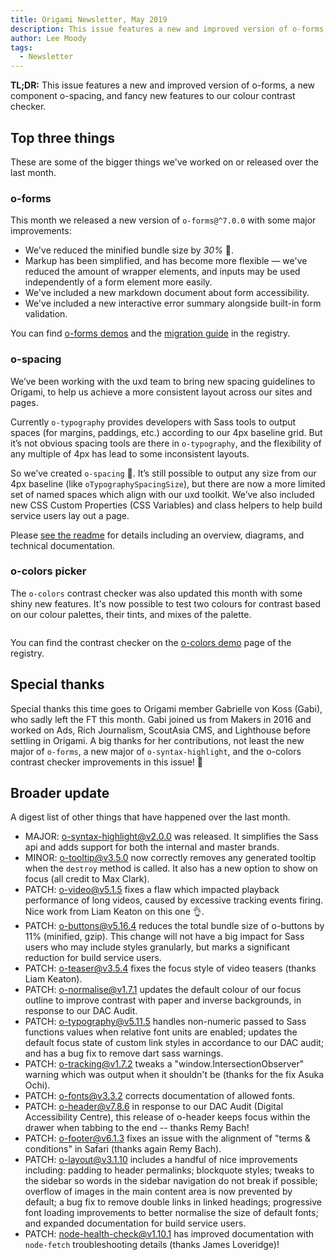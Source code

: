 ```yaml
---
title: Origami Newsletter, May 2019
description: This issue features a new and improved version of o-forms, a new component o-spacing, and fancy new features to our colour contrast checker.
author: Lee Moody
tags:
  - Newsletter
---
```


**TL;DR:** This issue features a new and improved version of o-forms, a new component o-spacing, and fancy new features to our colour contrast checker.

## Top three things

These are some of the bigger things we've worked on or released over the last month.

### o-forms

This month we released a new version of `o-forms@^7.0.0` with some major improvements:
- We've reduced the minified bundle size by *30%* &#x1F389;.
- Markup has been simplified, and has become more flexible — we've reduced the amount of wrapper elements, and inputs may be used independently of a form element more easily.
- We've included a new markdown document about form accessibility.
- We've included a new interactive error summary alongside built-in form validation.

You can find [o-forms demos](https://registry.origami.ft.com/components/o-forms@7.0.3) and the [migration guide](https://registry.origami.ft.com/components/o-forms@7.0.3/readme?brand=core#migration) in the registry.

### o-spacing

We’ve been working with the uxd team to bring new spacing guidelines to Origami, to help us achieve a more consistent layout across our sites and pages.

Currently `o-typography` provides developers with Sass tools to output spaces (for margins, paddings, etc.) according to our 4px baseline grid. But it’s not obvious spacing tools are there in `o-typography`, and the flexibility of any multiple of 4px has lead to some inconsistent layouts.

So we’ve created `o-spacing` &#x1F389;. It’s still possible to output any size from our 4px baseline (like `oTypographySpacingSize`), but there are now a more limited set of named spaces which align with our uxd toolkit. We’ve also included new CSS Custom Properties (CSS Variables) and class helpers to help build service users lay out a page.

Please [see the readme](https://registry.origami.ft.com/components/o-spacing@1.0.0-beta.1/readme) for details including an overview, diagrams, and technical documentation.

### o-colors picker

The `o-colors` contrast checker was also updated this month with some shiny new features. It's now possible to test two colours for contrast based on our colour palettes, their tints, and mixes of the palette.

<img alt="" src="https://www.ft.com/__origami/service/image/v2/images/raw/https://origami.ft.com/assets/images/2019-05-31-newsletter/contrast-checker.png?source=origami" />

You can find the contrast checker on the [o-colors demo](https://registry.origami.ft.com/components/o-colors@4.8.8) page of the registry.

## Special thanks

Special thanks this time goes to Origami member Gabrielle von Koss (Gabi), who sadly left the FT this month. Gabi joined us from Makers in 2016 and worked on Ads, Rich Journalism, ScoutAsia CMS, and Lighthouse before settling in Origami. A big thanks for her contributions, not least the new major of `o-forms`, a new major of `o-syntax-highlight`, and the o-colors contrast checker improvements in this issue! &#x1F4AA;

## Broader update

A digest list of other things that have happened over the last month.

- MAJOR: [o-syntax-highlight@v2.0.0](https://registry.origami.ft.com/components/o-syntax-highlight@2.0.0) was released. It simplifies the Sass api and adds support for both the internal and master brands.
- MINOR: [o-tooltip@v3.5.0](https://registry.origami.ft.com/components/o-tooltip@3.5.0) now correctly removes any generated tooltip when the `destroy` method is called. It also has a new option to show on focus (all credit to Max Clark).
- PATCH: [o-video@v5.1.5](https://registry.origami.ft.com/components/o-video@5.1.5) fixes a flaw which impacted playback performance of long videos, caused by excessive tracking events firing. Nice work from Liam Keaton on this one &#x1F44C;.
- PATCH: [o-buttons@v5.16.4](https://registry.origami.ft.com/components/o-buttons@5.16.4) reduces the total bundle size of o-buttons by 11% (minified, gzip). This change will not have a big impact for Sass users who may include styles granularly, but marks a significant reduction for build service users.
- PATCH: [o-teaser@v3.5.4](https://registry.origami.ft.com/components/o-teaser@3.5.4) fixes the focus style of video teasers (thanks Liam Keaton).
- PATCH: [o-normalise@v1.7.1](https://registry.origami.ft.com/components/o-normalise@1.7.1) updates the default colour of our focus outline to improve contrast with paper and inverse backgrounds, in response to our DAC Audit.
- PATCH: [o-typography@v5.11.5](https://registry.origami.ft.com/components/o-typography@5.11.5) handles non-numeric passed to Sass functions values when relative font units are enabled; updates the default focus state of custom link styles in accordance to our DAC audit; and has a bug fix to remove dart sass warnings.
- PATCH: [o-tracking@v1.7.2](https://registry.origami.ft.com/components/o-tracking@1.7.2) tweaks a "window.IntersectionObserver" warning which was output when it shouldn't be (thanks for the fix Asuka Ochi).
- PATCH: [o-fonts@v3.3.2](https://registry.origami.ft.com/components/o-fonts@3.3.2) corrects documentation of allowed fonts.
- PATCH: [o-header@v7.8.6](https://registry.origami.ft.com/components/o-header@7.8.6) in response to our DAC Audit (Digital Accessibility Centre), this release of o-header keeps focus within the drawer when tabbing to the end -- thanks Remy Bach!
- PATCH: [o-footer@v6.1.3](https://registry.origami.ft.com/components/o-footer@6.1.3) fixes an issue with the alignment of "terms & conditions" in Safari (thanks again Remy Bach).
- PATCH: [o-layout@v3.1.10](https://registry.origami.ft.com/components/o-layout@3.1.12) includes a handful of nice improvements including: padding to header permalinks; blockquote styles; tweaks to the sidebar so words in the sidebar navigation do not break if possible; overflow of images in the main content area is now prevented by default; a bug fix to remove double links in linked headings; progressive font loading improvements to better normalise the size of default fonts; and expanded documentation for build service users.
- PATCH: [node-health-check@v1.10.1](https://github.com/Financial-Times/node-health-check/) has improved documentation with `node-fetch` troubleshooting details (thanks James Loveridge)!
